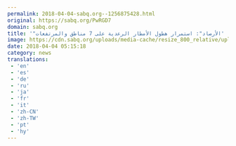 ```yaml
---
permalink: 2018-04-04-sabq.org--1256875428.html
original: https://sabq.org/PwRGD7
domain: sabq.org
title: '"الأرصاد": استمرار هطول الأمطار الرعدية على 7 مناطق والمرتفعات'
image: https://cdn.sabq.org/uploads/media-cache/resize_800_relative/uploads/material-file/5ac45e0d60c62b3f350ab39d/5ac45e0a3e978.jpg
date: 2018-04-04 05:15:18
category: news
translations: 
 - 'en'
 - 'es'
 - 'de'
 - 'ru'
 - 'ja'
 - 'fr'
 - 'it'
 - 'zh-CN'
 - 'zh-TW'
 - 'pt'
 - 'hy'
---
```


